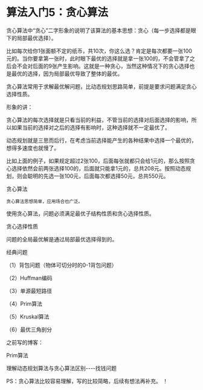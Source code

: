# 算法入门5：贪心算法

贪心算法中“贪心”二字形象的说明了该算法的基本思想：贪心（每一步选择都是眼下的局部最优选择）。

比如每次给你1张面额不定的纸币，共10次，你这么选？肯定是每次都要一张100元的。当你要拿第一张时，此时眼下最优的选择就是拿一张100的，不会管拿了之后会不会对后面的9张产生影响。这就是一种贪心，当然这种情况下的贪心选择也是最优的选择，因为局部最优导致了整体的最优。

贪心算法常用于求解最优解问题，比动态规划思路简单，前提是要求问题满足贪心选择性质。

形象的讲：

贪心算法的每次选择就是只看当前的利益，不管当前的选择对后面选择的影响，所以如果当前的选择对之后的选择有影响时，这种选择就不一定最优了。

动态规划就是三思而后行，在考虑当前选择能产生的各种结果中选择一个最优的，想得多速度也就慢了。


比如上面的例子，如果规定超过2张100，后面每张就都只会给1元的，那么按照贪心选择依然会前两张选择100的，后面就只能拿1元的，总共208元。按照动态规划，则会聪明的先选一张100元，后面每次都选择50元，总共550元。


贪心算法

    贪心算法思想简单，应用场合也广泛。

   使用贪心算法，问题必须满足最优子结构性质和贪心选择性质。


贪心选择性质

   问题的全局最优解是通过局部最优选择得到的。


经典问题

（1）背包问题（物体可切分时的0-1背包问题）

（2）Huffman编码

（3）单源最短路径

（4）Prim算法

（5）Kruskal算法

（6）最优三角剖分


之前写的博客：

Prim算法

理解动态规划算法与贪心算法区别----找钱问题


PS：贪心算法比较容易理解，写的比较简略，后续有想法再补充。
！